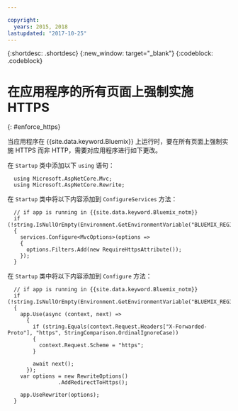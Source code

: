 ```yaml
---

copyright:
  years: 2015, 2018
lastupdated: "2017-10-25"
---
```


{:shortdesc: .shortdesc}
{:new_window: target="_blank"}
{:codeblock: .codeblock}

# 在应用程序的所有页面上强制实施 HTTPS
{: #enforce_https}

当应用程序在 {{site.data.keyword.Bluemix}} 上运行时，要在所有页面上强制实施 HTTPS 而非 HTTP，需要对应用程序进行如下更改。

在 `Startup` 类中添加以下 `using` 语句：

```
  using Microsoft.AspNetCore.Mvc;
  using Microsoft.AspNetCore.Rewrite;
```

在 `Startup` 类中将以下内容添加到 `ConfigureServices` 方法：

```
  // if app is running in {{site.data.keyword.Bluemix_notm}}
  if (!string.IsNullOrEmpty(Environment.GetEnvironmentVariable("BLUEMIX_REGION")))
  {
    services.Configure<MvcOptions>(options =>
    {
      options.Filters.Add(new RequireHttpsAttribute());
    });
  }
```

在 `Startup` 类中将以下内容添加到 `Configure` 方法：

```
  // if app is running in {{site.data.keyword.Bluemix_notm}}
  if (!string.IsNullOrEmpty(Environment.GetEnvironmentVariable("BLUEMIX_REGION")))
  {
    app.Use(async (context, next) =>
      {
        if (string.Equals(context.Request.Headers["X-Forwarded-Proto"], "https", StringComparison.OrdinalIgnoreCase))
        {
          context.Request.Scheme = "https";
        }

        await next();
      });
    var options = new RewriteOptions()
                .AddRedirectToHttps();

    app.UseRewriter(options);
  }
```
